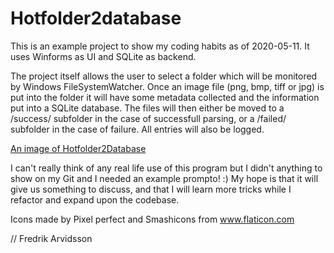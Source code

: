 # Hotfolder2database

This is an example project to show my coding habits as of 2020-05-11.
It uses Winforms as UI and SQLite as backend.

The project itself allows the user to select a folder which will be monitored by Windows FileSystemWatcher.
Once an image file (png, bmp, tiff or jpg) is put into the folder it will have some metadata collected
and the information put into a SQLite database. The files will then either be moved to a
/success/ subfolder in the case of successfull parsing, or a /failed/ subfolder in the case of failure.
All entries will also be logged.

[An image of Hotfolder2Database](https://github.com/SwedFred/Hotfolder2database/bild.png)

I can't really think of any real life use of this program but I didn't anything to show on my Git and I needed an example prompto! :)
My hope is that it will give us something to discuss, and that I will learn more tricks while I refactor and expand upon the codebase.

Icons made by Pixel perfect and Smashicons from www.flaticon.com

// Fredrik Arvidsson
